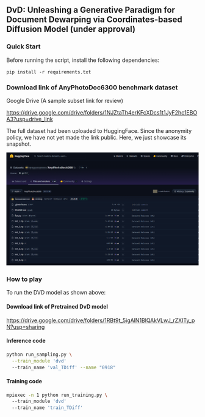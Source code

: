 ## DvD: Unleashing a Generative Paradigm for Document Dewarping via Coordinates-based Diffusion Model (under approval) 


### Quick Start
Before running the script, install the following dependencies:

```shell
pip install -r requirements.txt
```

### Download link of AnyPhotoDoc6300 benchmark dataset 

Google Drive (A sample subset link for review) 
  
https://drive.google.com/drive/folders/1NJZtaTh4erKFcXDcs1t1JyF2hc1EBOA3?usp=drive_link

The full dataset had been uploaded to HuggingFace. Since the anonymity policy, we have not yet made the link public. 
Here, we just showcase its snapshot.

 ![dataset snapshot](./asset/hf.png) 


### How to play
To run the DVD model as shown above:

#### Download link of Pretrained DvD model 
https://drive.google.com/drive/folders/1RBt9t_5igAlN1BlQAkVLwJ_rZXITy_pN?usp=sharing


#### Inference code
```bash
python run_sampling.py \
  --train_module 'dvd' 
  --train_name 'val_TDiff' --name "0918"
```

#### Training code
```bash
mpiexec -n 1 python run_training.py \  
  --train_module 'dvd' 
  --train_name 'train_TDiff' 
```

